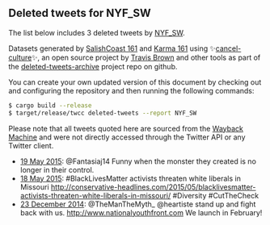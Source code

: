## Deleted tweets for NYF_SW

The list below includes 3 deleted tweets by
[NYF_SW](https://twitter.com/NYF_SW).



Datasets generated by [SalishCoast 161](https://twitter.com/SalishCoastA) and [Karma 161](https://twitter.com/KarmaOneSixOne)
using ✨[cancel-culture](https://github.com/travisbrown/cancel-culture)✨, an open source project by [Travis Brown](https://twitter.com/travisbrown) 
and other tools as part of the [deleted-tweets-archive](https://github.com/salcoast/deleted-tweets-archive/) project repo on github.

You can create your own updated version of this document by checking out and configuring the
repository and then running the following commands:

```bash
$ cargo build --release
$ target/release/twcc deleted-tweets --report NYF_SW
```

Please note that all tweets quoted here are sourced from the
[Wayback Machine](https://web.archive.org) and were not directly accessed through the Twitter API or
any Twitter client.

* [19 May 2015](https://web.archive.org/web/20150528015551/https://twitter.com/NYF_SW/status/600189668022358016): @Fantasiaj14  Funny when the monster they created is no longer in their control.
* [18 May 2015](https://web.archive.org/web/20150528015551/https://twitter.com/NYF_SW/status/600189668022358016): #BlackLivesMatter  activists threaten white liberals in Missouri  http://conservative-headlines.com/2015/05/blacklivesmatter-activists-threaten-white-liberals-in-missouri/   #Diversity   #CutTheCheck
* [23 December 2014](https://web.archive.org/web/20141224202240/https://twitter.com/NYF_SW/status/547299460292677632): @TheManTheMyth_   @heartiste  stand up and fight back with us.  http://www.nationalyouthfront.com   We launch in February!
